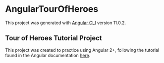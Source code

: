 # AngularTourOfHeroes

This project was generated with [Angular CLI](https://github.com/angular/angular-cli) version 11.0.2.

## Tour of Heroes Tutorial Project

This project was created to practice using Angular 2+, following the tutorial found in the Angular documentation [here](https://angular.io/tutorial).